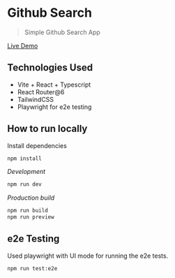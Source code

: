 # Github Search

> Simple Github Search App

[Live Demo](https://epilot-assignment.vercel.app/)

## Technologies Used

- Vite + React + Typescript
- React Router@6
- TailwindCSS
- Playwright for e2e testing

## How to run locally

Install dependencies

```sh
npm install
```

_Development_

```sh
npm run dev
```

_Production build_

```sh
npm run build
npm run preview
```

## e2e Testing

Used playwright with UI mode for running the e2e tests.

```sh
npm run test:e2e
```
